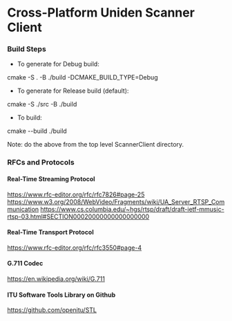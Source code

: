 

# Cross-Platform Uniden Scanner Client

### Build Steps
- To generate for Debug build:

cmake -S . -B ./build -DCMAKE_BUILD_TYPE=Debug

- To generate for Release build (default):

cmake -S ./src -B ./build

- To build:

cmake --build ./build

Note: do the above from the top level ScannerClient directory.

### RFCs and Protocols

#### Real-Time Streaming Protocol
https://www.rfc-editor.org/rfc/rfc7826#page-25
https://www.w3.org/2008/WebVideo/Fragments/wiki/UA_Server_RTSP_Communication
https://www.cs.columbia.edu/~hgs/rtsp/draft/draft-ietf-mmusic-rtsp-03.html#SECTION00020000000000000000

#### Real-Time Transport Protocol
https://www.rfc-editor.org/rfc/rfc3550#page-4

#### G.711 Codec
https://en.wikipedia.org/wiki/G.711

#### ITU Software Tools Library on Github
https://github.com/openitu/STL


 